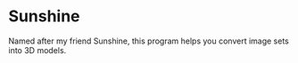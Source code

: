 # Sunshine
Named after my friend Sunshine, this program helps you convert image sets into 3D models.  
